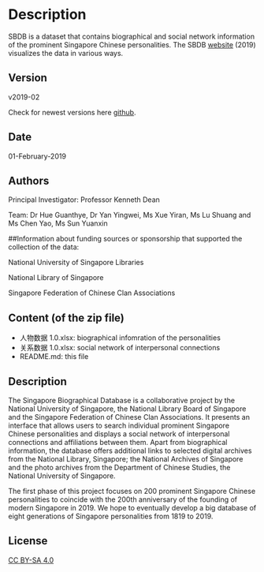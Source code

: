 # Description
SBDB is a dataset that contains biographical and social network information of the prominent Singapore Chinese personalities.
The SBDB [website](http://shgis.nus.edu.sg/sbdb/) (2019) visualizes the data in various ways.


## Version

v2019-02

Check for newest versions here [github](https://github.com/chsshgis/Singapore-Biographical-Database.git).

## Date

01-February-2019

## Authors


Principal Investigator: Professor Kenneth Dean

Team: Dr Hue Guanthye, Dr Yan Yingwei, Ms Xue Yiran, Ms Lu Shuang and Ms Chen Yao, Ms Sun Yuanxin

##Information about funding sources or sponsorship that supported the collection of the data:


National University of Singapore Libraries

National Library of Singapore

Singapore Federation of Chinese Clan Associations


## Content (of the zip file)

- 人物数据 1.0.xlsx: biographical infomration of the personalities
- 关系数据 1.0.xlsx: social network of interpersonal connections
- README.md: this file


## Description

The Singapore Biographical Database is a collaborative project by the National University of Singapore, the National Library Board of Singapore and the Singapore Federation of Chinese Clan Associations. It presents an interface that allows users to search individual prominent Singapore Chinese personalities and displays a social network of interpersonal connections and affiliations between them. Apart from biographical information, the database offers additional links to selected digital archives from the National Library, Singapore; the National Archives of Singapore and the photo archives from the Department of Chinese Studies, the National University of Singapore.


The first phase of this project focuses on 200 prominent Singapore Chinese personalities to coincide with the 200th anniversary of the founding of modern Singapore in 2019. We hope to eventually develop a big database of eight generations of Singapore personalities from 1819 to 2019.


## License
[CC BY-SA 4.0](https://creativecommons.org/licenses/by-sa/4.0/)
